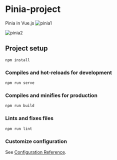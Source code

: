 # Pinia-project
Pinia in Vue.js
![pinia1](https://github.com/HamidEidy/Pinia-Cart/assets/148962898/30cf4a90-1804-4852-936b-bf02d4669e07)


![pinia2](https://github.com/HamidEidy/Pinia-Cart/assets/148962898/784b23fb-5f11-4607-9954-550f47beefa6)


## Project setup
```
npm install
```

### Compiles and hot-reloads for development
```
npm run serve
```

### Compiles and minifies for production
```
npm run build
```

### Lints and fixes files
```
npm run lint
```

### Customize configuration
See [Configuration Reference](https://cli.vuejs.org/config/).
